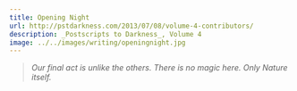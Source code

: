```yaml
---
title: Opening Night
url: http://pstdarkness.com/2013/07/08/volume-4-contributors/
description: _Postscripts to Darkness_, Volume 4
image: ../../images/writing/openingnight.jpg
---
```

> _Our final act is unlike the others. There is no magic here. Only Nature itself._